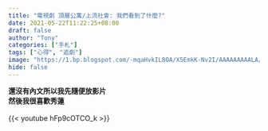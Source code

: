 ```yaml
---
title: "電視劇 頂層公寓/上流社會: 我們看到了什麼?"
date: 2021-05-22T11:22:25+08:00
draft: false
author: "Tony"
categories: ["手札"]
tags: ["心得", "追劇"]
image: "https://1.bp.blogspot.com/-mqaHvkIL8OA/X5EmkK-Nv2I/AAAAAAAAALA/zzKMaRFICc8ZOoqgOuYrAorC3_2LW-JPQCLcBGAsYHQ/s640/%25E9%259F%2593%25E5%258A%2587-Penthouse%25E4%25B8%258A%25E6%25B5%2581%25E6%2588%25B0%25E7%2588%25AD-%25E7%25B7%259A%25E4%25B8%258A%25E7%259C%258B%2B%25282%2529.jpg"
hide: false
---
```

**還沒有內文所以我先隨便放影片**  
**然後我很喜歡秀蓮**  
\
{{< youtube hFp9cOTCO_k >}}
